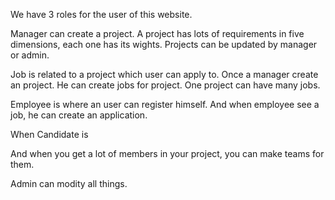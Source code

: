 We have 3 roles for the user of this website.

Manager can create a project.
A project has lots of requirements in five dimensions, each one has its wights.
Projects can be updated by manager or admin.

Job is related to a project which user can apply to.
Once a manager create an project. He can create jobs for project. 
One project can have many jobs.

Employee is where an user can register himself. 
And when employee see a job, he can create an application.

When 
Candidate is 

And when you get a lot of members in your project, you can make teams for them.


Admin can modity all things.
